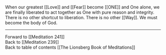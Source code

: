 When our greatest [[Love]] and [[Fear]] become [[ONE]] and One alone, we are finally liberated to act together as One with pure reason and integrity. There is no other shortcut to liberation. There is no other [[Way]]. We must become the body of God.  

___

Forward to [[Meditation 241]]  
Back to [[Meditation 239]]  
Back to table of contents [[The Lionsberg Book of Meditations]]  